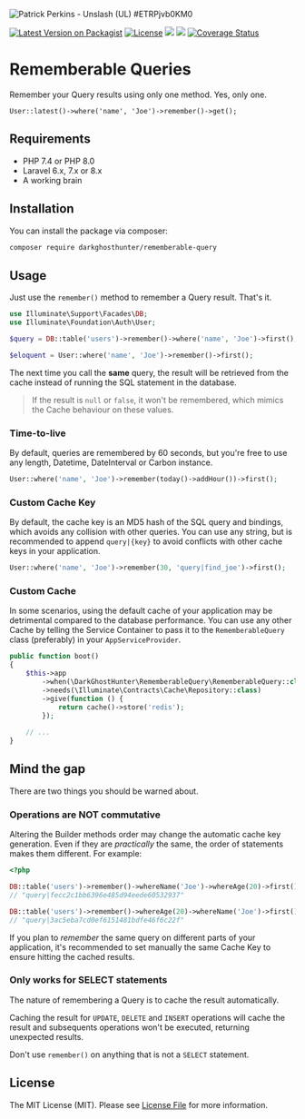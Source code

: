 ![Patrick Perkins - Unslash (UL) #ETRPjvb0KM0](https://images.unsplash.com/photo-1503551723145-6c040742065b?ixlib=rb-1.2.1&auto=format&fit=crop&w=1350&q=80&q=80&w=1280&h=400)

[![Latest Version on Packagist](https://img.shields.io/packagist/v/darkghosthunter/rememberable-query.svg?style=flat-square)](https://packagist.org/packages/darkghosthunter/rememberable-query) [![License](https://poser.pugx.org/darkghosthunter/rememberable-query/license)](https://packagist.org/packages/darkghosthunter/rememberable-query)
![](https://img.shields.io/packagist/php-v/darkghosthunter/rememberable-query.svg)
 ![](https://github.com/DarkGhostHunter/RememberableQuery/workflows/PHP%20Composer/badge.svg)
[![Coverage Status](https://coveralls.io/repos/github/DarkGhostHunter/RememberableQuery/badge.svg?branch=master)](https://coveralls.io/github/DarkGhostHunter/RememberableQuery?branch=master)

# Rememberable Queries

Remember your Query results using only one method. Yes, only one.

    User::latest()->where('name', 'Joe')->remember()->get();

## Requirements

* PHP 7.4 or PHP 8.0
* Laravel 6.x, 7.x or 8.x
* A working brain

## Installation

You can install the package via composer:

```bash
composer require darkghosthunter/rememberable-query
```

## Usage

Just use the `remember()` method to remember a Query result. That's it.

```php
use Illuminate\Support\Facades\DB;
use Illuminate\Foundation\Auth\User;

$query = DB::table('users')->remember()->where('name', 'Joe')->first();

$eloquent = User::where('name', 'Joe')->remember()->first();
```

The next time you call the **same** query, the result will be retrieved from the cache instead of running the SQL statement in the database. 

> If the result is `null` or `false`, it won't be remembered, which mimics the Cache behaviour on these values.

### Time-to-live

By default, queries are remembered by 60 seconds, but you're free to use any length, Datetime, DateInterval or Carbon instance.

```php
User::where('name', 'Joe')->remember(today()->addHour())->first();
```

### Custom Cache Key

By default, the cache key is an MD5 hash of the SQL query and bindings, which avoids any collision with other queries. You can use any string, but is recommended to append `query|{key}` to avoid conflicts with other cache keys in your application.

```php
User::where('name', 'Joe')->remember(30, 'query|find_joe')->first();
```

### Custom Cache

In some scenarios, using the default cache of your application may be detrimental compared to the database performance. You can use any other Cache by telling the Service Container to pass it to the `RememberableQuery` class (preferably) in your `AppServiceProvider`.

```php
public function boot()
{
    $this->app
        ->when(\DarkGhostHunter\RememberableQuery\RememberableQuery::class)
        ->needs(\Illuminate\Contracts\Cache\Repository::class)
        ->give(function () {
            return cache()->store('redis');
        });
    
    // ...
}
```

## Mind the gap

There are two things you should be warned about. 

### Operations are **NOT** commutative 

Altering the Builder methods order may change the automatic cache key generation. Even if they are *practically* the same, the order of statements makes them different. For example:

```php
<?php

DB::table('users')->remember()->whereName('Joe')->whereAge(20)->first();
// "query|fecc2c1bb6396e485d94eede60532937"

DB::table('users')->remember()->whereAge(20)->whereName('Joe')->first();
// "query|3ac5eba7cd0ef6151481bdfe46f6c22f"
```

If you plan to _remember_ the same query on different parts of your application, it's recommended to set manually the same Cache Key to ensure hitting the cached results.

### Only works for SELECT statements

The nature of remembering a Query is to cache the result automatically. 

Caching the result for `UPDATE`, `DELETE` and `INSERT` operations will cache the result and subsequents operations won't be executed, returning unexpected results.

Don't use `remember()` on anything that is not a `SELECT` statement. 

## License

The MIT License (MIT). Please see [License File](LICENSE.md) for more information.

